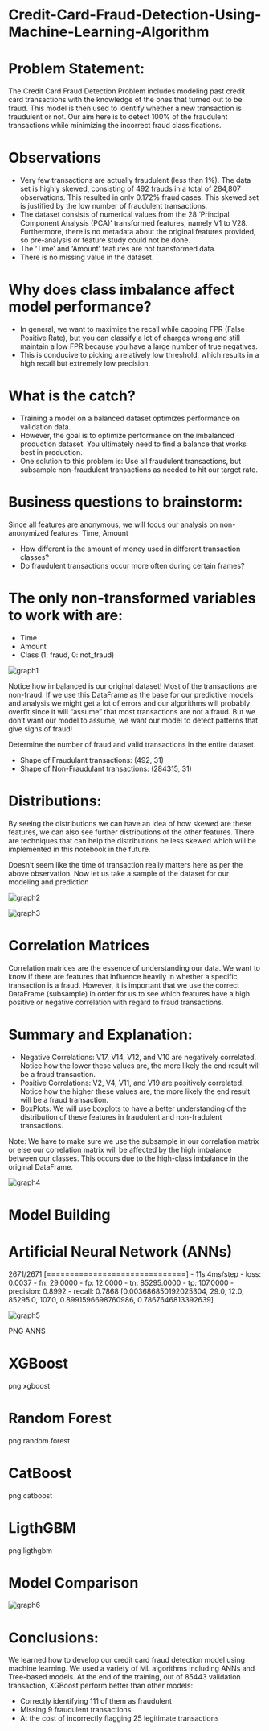 # Credit-Card-Fraud-Detection-Using-Machine-Learning-Algorithm

# Problem Statement:
The Credit Card Fraud Detection Problem includes modeling past credit card transactions with the knowledge of the ones that turned out to be fraud. This model is then used to identify whether a new transaction is fraudulent or not. Our aim here is to detect 100% of the fraudulent transactions while minimizing the incorrect fraud classifications.
# Observations
- Very few transactions are actually fraudulent (less than 1%). The data set is highly skewed, consisting of 492 frauds in a total of 284,807 observations. This resulted in only 0.172% fraud cases. This skewed set is justified by the low number of fraudulent transactions.
- The dataset consists of numerical values from the 28 ‘Principal Component Analysis (PCA)’ transformed features, namely V1 to V28. Furthermore, there is no metadata about the original features provided, so pre-analysis or feature study could not be done.
- The ‘Time’ and ‘Amount’ features are not transformed data.
- There is no missing value in the dataset.
# Why does class imbalance affect model performance?
- In general, we want to maximize the recall while capping FPR (False Positive Rate), but you can classify a lot of charges wrong and still maintain a low FPR because you have a large number of true negatives.
- This is conducive to picking a relatively low threshold, which results in a high recall but extremely low precision.
# What is the catch?
- Training a model on a balanced dataset optimizes performance on validation data.
- However, the goal is to optimize performance on the imbalanced production dataset. You ultimately need to find a balance that works best in production.
- One solution to this problem is: Use all fraudulent transactions, but subsample non-fraudulent transactions as needed to hit our target rate.
# Business questions to brainstorm:
Since all features are anonymous, we will focus our analysis on non-anonymized features: Time, Amount
- How different is the amount of money used in different transaction classes?
- Do fraudulent transactions occur more often during certain frames?
# The only non-transformed variables to work with are:
- Time
- Amount
- Class (1: fraud, 0: not_fraud)

![graph1](https://user-images.githubusercontent.com/63221463/160039336-0f8f85d9-16a7-4dc9-8f1d-24c17cd8b3b7.png)


Notice how imbalanced is our original dataset! Most of the transactions are non-fraud. If we use this DataFrame as the base for our predictive models and analysis we might get a lot of errors and our algorithms will probably overfit since it will “assume” that most transactions are not a fraud. But we don’t want our model to assume, we want our model to detect patterns that give signs of fraud!

Determine the number of fraud and valid transactions in the entire dataset.
- Shape of Fraudulant transactions: (492, 31)
- Shape of Non-Fraudulant transactions: (284315, 31)
# Distributions:
By seeing the distributions we can have an idea of how skewed are these features, we can also see further distributions of the other features. There are techniques that can help the distributions be less skewed which will be implemented in this notebook in the future.

Doesn’t seem like the time of transaction really matters here as per the above observation. Now let us take a sample of the dataset for our modeling and prediction

![graph2](https://user-images.githubusercontent.com/63221463/160039338-76e75b0c-a215-4831-827f-5ad651da3610.png)

![graph3](https://user-images.githubusercontent.com/63221463/160039341-15fec96e-72e9-434e-ae1d-c052a064a6d9.png)

# Correlation Matrices
Correlation matrices are the essence of understanding our data. We want to know if there are features that influence heavily in whether a specific transaction is a fraud. However, it is important that we use the correct DataFrame (subsample) in order for us to see which features have a high positive or negative correlation with regard to fraud transactions.
# Summary and Explanation:
- Negative Correlations: V17, V14, V12, and V10 are negatively correlated. Notice how the lower these values are, the more likely the end result will be a fraud transaction.
- Positive Correlations: V2, V4, V11, and V19 are positively correlated. Notice how the higher these values are, the more likely the end result will be a fraud transaction.
- BoxPlots: We will use boxplots to have a better understanding of the distribution of these features in fraudulent and non-fradulent transactions.

Note: We have to make sure we use the subsample in our correlation matrix or else our correlation matrix will be affected by the high imbalance between our classes. This occurs due to the high-class imbalance in the original DataFrame.

![graph4](https://user-images.githubusercontent.com/63221463/160039388-ba4c845e-dc31-4a04-ad16-e2b1511521d8.png)

# Model Building

# Artificial Neural Network (ANNs)

2671/2671 [==============================] - 11s 4ms/step - loss: 0.0037 - fn: 29.0000 - fp: 12.0000 - tn: 85295.0000 - tp: 107.0000 - precision: 0.8992 - recall: 0.7868
[0.003686850192025304, 29.0, 12.0, 85295.0, 107.0, 0.8991596698760986, 0.7867646813392639]

![graph5](https://user-images.githubusercontent.com/63221463/160039383-6996727f-3bd5-4a97-ae07-f7a128e69523.png)

PNG ANNS

# XGBoost

png xgboost

# Random Forest

png random forest

# CatBoost

png catboost

# LigthGBM

png ligthgbm

# Model Comparison

![graph6](https://user-images.githubusercontent.com/63221463/160039385-f5d7cc5d-4efa-4cdf-ba88-5b3cc8862da9.png)

# Conclusions:
We learned how to develop our credit card fraud detection model using machine learning. We used a variety of ML algorithms including ANNs and Tree-based models. At the end of the training, out of 85443 validation transaction, XGBoost perform better than other models:
- Correctly identifying 111 of them as fraudulent
- Missing 9 fraudulent transactions
- At the cost of incorrectly flagging 25 legitimate transactions
